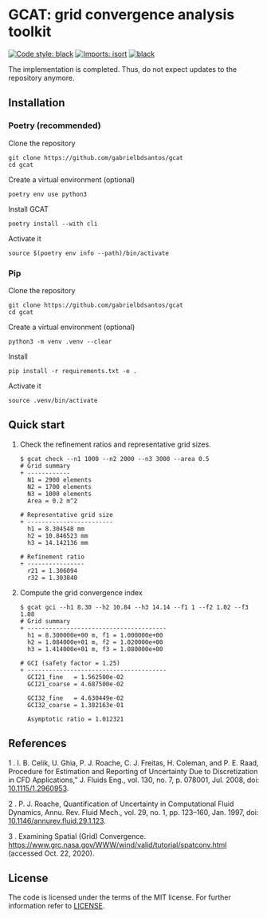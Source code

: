 # GCAT: grid convergence analysis toolkit

[![Code style: black](https://img.shields.io/badge/code%20style-black-000000.svg)](https://github.com/psf/black)
[![Imports: isort](https://img.shields.io/badge/%20imports-isort-%231674b1?style=flat&labelColor=ef8336)](https://pycqa.github.io/isort/)
[![black](https://github.com/gabrielbdsantos/gcat/actions/workflows/black.yaml/badge.svg?branch=master&event=push)](https://github.com/gabrielbdsantos/gcat/actions/workflows/black.yaml)

The implementation is completed. Thus, do not expect updates to the repository
anymore.

## Installation


### Poetry (recommended)
  
Clone the repository

    git clone https://github.com/gabrielbdsantos/gcat
    cd gcat

Create a virtual environment (optional)

    poetry env use python3

Install GCAT

    poetry install --with cli

Activate it

    source $(poetry env info --path)/bin/activate


### Pip
  
Clone the repository

    git clone https://github.com/gabrielbdsantos/gcat
    cd gcat

Create a virtual environment (optional)

    python3 -m venv .venv --clear

Install

    pip install -r requirements.txt -e .

Activate it

    source .venv/bin/activate


## Quick start

1. Check the refinement ratios and representative grid sizes.

       $ gcat check --n1 1000 --n2 2000 --n3 3000 --area 0.5
       # Grid summary
       + ------------
         N1 = 2900 elements
         N2 = 1700 elements
         N3 = 1000 elements
         Area = 0.2 m^2

       # Representative grid size
       + ------------------------
         h1 = 8.304548 mm
         h2 = 10.846523 mm
         h3 = 14.142136 mm

       # Refinement ratio
       + ----------------
         r21 = 1.306094
         r32 = 1.303840

2. Compute the grid convergence index

       $ gcat gci --h1 8.30 --h2 10.84 --h3 14.14 --f1 1 --f2 1.02 --f3 1.08
       # Grid summary
       + ---------------------------------------
         h1 = 8.300000e+00 m, f1 = 1.000000e+00
         h2 = 1.084000e+01 m, f2 = 1.020000e+00
         h3 = 1.414000e+01 m, f3 = 1.080000e+00

       # GCI (safety factor = 1.25)
       + ---------------------------------------
         GCI21_fine   = 1.562500e-02
         GCI21_coarse = 4.687500e-02

         GCI32_fine   = 4.630449e-02
         GCI32_coarse = 1.382163e-01

         Asymptotic ratio = 1.012321  
  
  
## References
  
1 . I. B. Celik, U. Ghia, P. J. Roache, C. J. Freitas, H. Coleman, and P. E.
    Raad, Procedure for Estimation and Reporting of Uncertainty Due to
    Discretization in CFD Applications,” J. Fluids Eng., vol. 130, no. 7, p.
    078001, Jul. 2008, doi: [10.1115/1.2960953][1].
   
2 . P. J. Roache, Quantification of Uncertainty in Computational Fluid Dynamics,
    Annu. Rev. Fluid Mech., vol. 29, no. 1, pp. 123–160, Jan. 1997, doi:
    [10.1146/annurev.fluid.29.1.123][2].
   
3 . Examining Spatial (Grid) Convergence.
    https://www.grc.nasa.gov/WWW/wind/valid/tutorial/spatconv.html (accessed
    Oct. 22, 2020).

## License

The code is licensed under the terms of the MIT license. For further
information refer to [LICENSE](./LICENSE).


[1]: https://doi.org/10.1115/1.2960953
[2]: https://doi.org/10.1146/annurev.fluid.29.1.123
